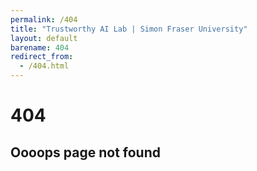 ```yaml
---
permalink: /404
title: "Trustworthy AI Lab | Simon Fraser University"
layout: default
barename: 404
redirect_from: 
  - /404.html
---
```



<div class="text-center py-5">
  <h1 class="display-1">404</h1>
  <h2>Oooops page not found</h2>
</div>